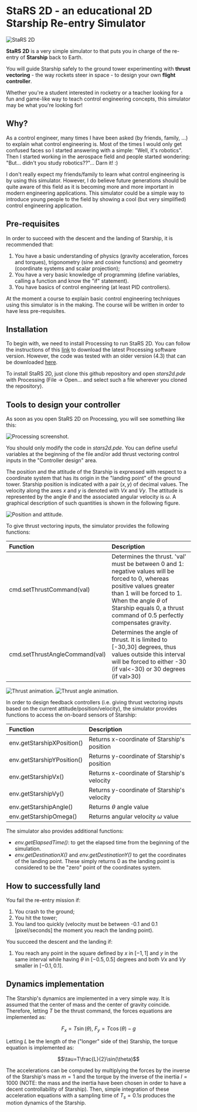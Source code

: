 # StaRS 2D - an educational 2D Starship Re-entry Simulator

![StaRS 2D](imgs/animation.gif)

**StaRS 2D** is a very simple simulator to that puts you in charge of the
re-entry of **Starship** back to Earth.

You will guide Starship safely to the ground tower
experimenting with **thrust vectoring** - the way rockets steer in space -
to design your own **flight controller**.

Whether you're a student interested in rocketry or a teacher looking for a 
fun and game-like way to teach control engineering concepts, this simulator may
be what you're looking for!

## Why?

As a control engineer, many times I have been asked (by friends, family, ...) to
explain what control engineering is.
Most of the times I would only get confused faces so I started answering with
a simple: "Well, it's robotics".
Then I started working in the aerospace field and people started wondering:
"But... didn't you study robotics??"... Darn it! :)

I don't really expect my friends/family to learn what control engineering is by
using this simulator.
However, I do believe future generations should be quite aware of this
field as it is becoming more and more important in modern
engineering applications.
This simulator could be a simple way to introduce young people to the
field by showing a cool (but very simplified) control engineering
application.

## Pre-requisites

In order to succeed with the descent and the landing of Starship, it is
recommended that:
1.  You have a basic understanding of physics (gravity acceleration, forces and
torques), trigonometry (sine and cosine functions) and geometry (coordinate
systems and scalar projection);
1.  You have a very basic knowledge of programming (define variables, calling
a function and know the "if" statement).
1.  You have basics of control engineering (at least PID controllers).

At the moment a course to explain basic control engineering techniques using
this simulator is in the making.
The course will be written in order to have less pre-requisites.

## Installation

To begin with, we need to install Processing to run StaRS 2D.
You can follow the instructions of this [link](https://processing.org/download)
to download the latest Processing software version.
However, the code was tested with an older version (4.3) that can be downloaded
[here](https://github.com/processing/processing4/releases/tag/processing-1293-4.3).

To install StaRS 2D, just clone this
github repository and open
<em>stars2d.pde</em> with Processing (File -> Open... and select such a
file wherever you cloned the repository).

## Tools to design your controller

As soon as you open StaRS 2D on Processing, you will see something like this:

![Processing screenshot.](imgs/processing_screen.png)

You should only modify the code in <em>stars2d.pde</em>.
You can define useful
variables at the beginning of the file and/or add thrust vectoring control
inputs in the "Controller design" area.

The position and the attitude of the Starship is expressed with respect to a
coordinate system that has its origin in the "landing point" of the ground
tower.
Starship position is indicated with a pair $(x,y)$ of decimal values.
The velocity along the axes $x$ and $y$ is denoted with $Vx$ and $Vy$.
The attitude is represented by the angle $\theta$ and the associated angular
velocity is $\omega$.
A graphical description of such quantities is shown in the following figure.

![Position and attitude.](imgs/position_attitude.png)

To give thrust vectoring inputs, the simulator provides the following functions:

| Function | Description |
| :---------------- | :-------------------- |
| cmd.setThrustCommand(val) | Determines the thrust. 'val' must be between 0 and 1: negative values will be forced to 0, whereas positive values greater than 1 will be forced to 1. When the angle $\theta$ of Starship equals 0, a thrust command of 0.5 perfectly compensates gravity.|
| cmd.setThrustAngleCommand(val) | Determines the angle of thrust. It is limited to [-30,30] degrees, thus values outside this interval will be forced to either -30 (if val<-30) or 30 degrees (if val>30)|

![Thrust animation.](imgs/thrust.gif) ![Thrust angle animation.](
imgs/thrust_angle.gif)

In order to design feedback controllers (i.e. giving thrust vectoring
inputs based on the current attitude/position/velocity), the simulator provides
functions to access the on-board sensors of Starship:

| Function | Description |
| :---------------- | :-------------------- |
| env.getStarshipXPosition() | Returns x-coordinate of Starship's position|
| env.getStarshipYPosition() | Returns y-coordinate of Starship's position |
| env.getStarshipVx() | Returns x-coordinate of Starship's velocity |
| env.getStarshipVy() | Returns y-coordinate of Starship's velocity |
| env.getStarshipAngle() | Returns $\theta$ angle value |
| env.getStarshipOmega() | Returns angular velocity $\omega$ value |

The simulator also provides additional functions:
-   <em>env.getElapsedTime()</em>: to get the elapsed time from the beginning of
the simulation.
-   <em>env.getDestinationX()</em> and <em>env.getDestinationY()</em> to get
the coordinates of the landing point.
These simply returns 0 as the landing point is considered to be the "zero" point
of the coordinates system.

## How to successfully land

You fail the re-entry mission if:
1.  You crash to the ground;
2.  You hit the tower;
3.  You land too quickly (velocity must be between -0.1 and 0.1 [pixel/seconds]
the moment you reach the landing point).

You succeed the descent and the landing if:
1.  You reach any point in the square defined by $x$ in $[-1,1]$ and $y$ in the
same interval while having $\theta$ in $[-0.5,0.5]$ degrees and both $Vx$ and
$Vy$ smaller in $[-0.1,0.1]$.

## Dynamics implementation

The Starship's dynamics are implemented in a very simple way.
It is assumed that the center of mass and the center of gravity coincide.
Therefore, letting <em>T</em> be the thrust command, the forces equations are
implemented as:

```math
F_x=T\sin(\theta),\ F_y=T\cos(\theta)-g
```

Letting <em>L</em> be the length of the ("longer" side of the) Starship,
the torque equation is implemented as:

```math
\tau=T\frac{L}{2}\sin(\theta)
```

The accelerations can be computed by multiplying the forces
by the inverse of the Starship's mass $m=1$ and the
torque by the inverse of the inertia $I=1000$ (NOTE: the mass and the inertia
have been chosen in order to have a decent controllability of Starship).
Then, simple integration of these acceleration equations with a sampling time of
$T_s=0.1s$ produces the motion dynamics of the Starship.
